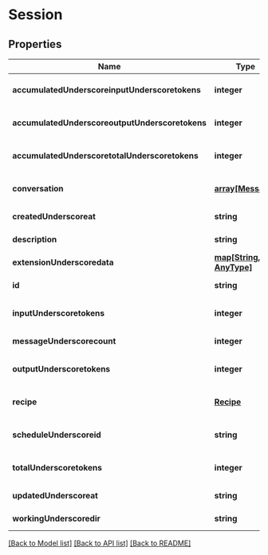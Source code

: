 # Session

## Properties
Name | Type | Description | Notes
------------ | ------------- | ------------- | -------------
**accumulatedUnderscoreinputUnderscoretokens** | **integer** |  | [optional] [default to null]
**accumulatedUnderscoreoutputUnderscoretokens** | **integer** |  | [optional] [default to null]
**accumulatedUnderscoretotalUnderscoretokens** | **integer** |  | [optional] [default to null]
**conversation** | [**array[Message]**](Message.md) |  | [optional] [default to null]
**createdUnderscoreat** | **string** |  | [default to null]
**description** | **string** |  | [default to null]
**extensionUnderscoredata** | [**map[String, AnyType]**](AnyType.md) |  | [default to null]
**id** | **string** |  | [default to null]
**inputUnderscoretokens** | **integer** |  | [optional] [default to null]
**messageUnderscorecount** | **integer** |  | [default to null]
**outputUnderscoretokens** | **integer** |  | [optional] [default to null]
**recipe** | [**Recipe**](Recipe.md) |  | [optional] [default to null]
**scheduleUnderscoreid** | **string** |  | [optional] [default to null]
**totalUnderscoretokens** | **integer** |  | [optional] [default to null]
**updatedUnderscoreat** | **string** |  | [default to null]
**workingUnderscoredir** | **string** |  | [default to null]

[[Back to Model list]](../README.md#documentation-for-models) [[Back to API list]](../README.md#documentation-for-api-endpoints) [[Back to README]](../README.md)


